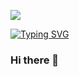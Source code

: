 <div align="left">

  ![](https://komarev.com/ghpvc/?username=SiziphiweD&style=plastic&color=red&label=PROFILE+VIEWS)

[![Typing SVG](https://readme-typing-svg.demolab.com?font=fira+code&duration=3000&pause=1500&color=15C50F&background=194C6900&width=440&height=55&lines=Hi+there!+Welcome+to+my+Profile;I'm+a+software+engineer+;specializing+in+Backend+Development)](https://git.io/typing-svg)












### Hi there 👋

<!--
**SiziphiweD/SiziphiweD** is a ✨ _special_ ✨ repository because its `README.md` (this file) appears on your GitHub profile.

Here are some ideas to get you started:

- 🔭 I’m currently working on ...
- 🌱 I’m currently learning ...
- 👯 I’m looking to collaborate on ...
- 🤔 I’m looking for help with ...
- 💬 Ask me about ...
- 📫 How to reach me: ...
- 😄 Pronouns: ...
- ⚡ Fun fact: ...
-->
